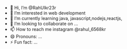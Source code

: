 - 👋 Hi, I’m @RahUlkr23r
- 👀 I’m interested in web development
- 🌱 I’m currently learning java, javascript,nodejs,reactjs,
- 💞️ I’m looking to collaborate on ...
- 📫 How to reach me instagram @rahul_6568kr
- 😄 Pronouns: ...
- ⚡ Fun fact: ...

<!---
RahUlkr23r/RahUlkr23r is a ✨ special ✨ repository because its `README.md` (this file) appears on your GitHub profile.
You can click the Preview link to take a look at your changes.
--->
